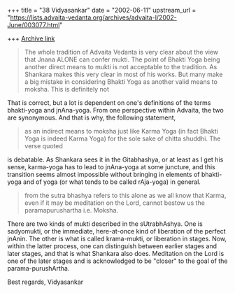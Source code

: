 +++
title = "38 Vidyasankar"
date = "2002-06-11"
upstream_url = "https://lists.advaita-vedanta.org/archives/advaita-l/2002-June/003077.html"

+++
[Archive link](https://lists.advaita-vedanta.org/archives/advaita-l/2002-June/003077.html)

>The whole tradition of Advaita Vedanta is very clear about the view that
>Jnana ALONE can confer mukti. The point of Bhakti Yoga being another direct
>means to mukti is not acceptable to the tradition. As Shankara makes this
>very clear in most of his works. But many make a big mistake in considering
>Bhakti Yoga as another valid means to moksha. This is definitely not

That is correct, but a lot is dependent on one's definitions of the terms
bhakti-yoga and jnAna-yoga. From one perspective within Advaita, the two are
synonymous. And that is why, the following statement,

>as an indirect means to moksha just like Karma Yoga (in fact Bhakti Yoga is
>indeed Karma Yoga) for the sole sake of chitta shuddhi. The verse quoted

is debatable. As Shankara sees it in the Gitabhashya, or at least as I get
his sense, karma-yoga has to lead to jnAna-yoga at some juncture, and this
transition seems almost impossible without bringing in elements of
bhakti-yoga and of yoga (or what tends to be called rAja-yoga) in general.

>from the sutra bhashya refers to this alone as we all know that Karma, even
>if it may be meditation on the Lord, cannot bestow us the paramapurushartha
>i.e. Moksha.

There are two kinds of mukti described in the sUtrabhAshya. One is
sadyomukti, or the immediate, here-at-once kind of liberation of the perfect
jnAnin. The other is what is called krama-mukti, or liberation in stages.
Now, within the latter process, one can distinguish between earlier stages
and later stages, and that is what Shankara also does. Meditation on the
Lord is one of the later stages and is acknowledged to be "closer" to the
goal of the parama-purushArtha.

Best regards,
Vidyasankar

